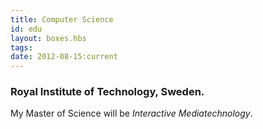 ```yaml
---
title: Computer Science
id: edu
layout: boxes.hbs
tags:
date: 2012-08-15:current
---
```

### Royal Institute of Technology, Sweden. 
My Master of Science will be _Interactive Mediatechnology_.